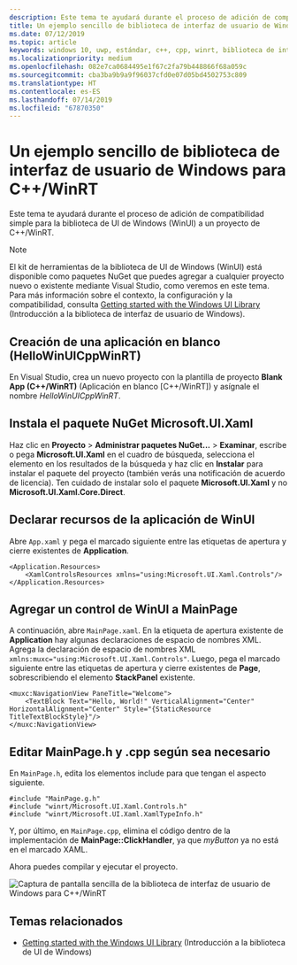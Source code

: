 ```yaml
---
description: Este tema te ayudará durante el proceso de adición de compatibilidad simple con WinUI en un proyecto de C++/WinRT.
title: Un ejemplo sencillo de biblioteca de interfaz de usuario de Windows para C++/WinRT
ms.date: 07/12/2019
ms.topic: article
keywords: windows 10, uwp, estándar, c++, cpp, winrt, biblioteca de interfaz de usuario de Windows, WinUI
ms.localizationpriority: medium
ms.openlocfilehash: 082e7ca0684495e1f67c2fa79b448866f68a059c
ms.sourcegitcommit: cba3ba9b9a9f96037cfd0e07d05bd4502753c809
ms.translationtype: HT
ms.contentlocale: es-ES
ms.lasthandoff: 07/14/2019
ms.locfileid: "67870350"
---
```

# <a name="a-simple-cwinrt-windows-ui-library-example"></a>Un ejemplo sencillo de biblioteca de interfaz de usuario de Windows para C++/WinRT

Este tema te ayudará durante el proceso de adición de compatibilidad simple para la biblioteca de UI de Windows (WinUI) a un proyecto de C++/WinRT.

> [!NOTE]
> El kit de herramientas de la biblioteca de UI de Windows (WinUI) está disponible como paquetes NuGet que puedes agregar a cualquier proyecto nuevo o existente mediante Visual Studio, como veremos en este tema. Para más información sobre el contexto, la configuración y la compatibilidad, consulta [Getting started with the Windows UI Library](/uwp/toolkits/winui/getting-started) (Introducción a la biblioteca de interfaz de usuario de Windows).

## <a name="create-a-blank-app-hellowinuicppwinrt"></a>Creación de una aplicación en blanco (HelloWinUICppWinRT)

En Visual Studio, crea un nuevo proyecto con la plantilla de proyecto **Blank App (C++/WinRT)** (Aplicación en blanco [C++/WinRT]) y asígnale el nombre *HelloWinUICppWinRT*.

## <a name="install-the-microsoftuixaml-nuget-package"></a>Instala el paquete NuGet Microsoft.UI.Xaml

Haz clic en **Proyecto** \> **Administrar paquetes NuGet...** \> **Examinar**, escribe o pega **Microsoft.UI.Xaml** en el cuadro de búsqueda, selecciona el elemento en los resultados de la búsqueda y haz clic en **Instalar** para instalar el paquete del proyecto (también verás una notificación de acuerdo de licencia). Ten cuidado de instalar solo el paquete **Microsoft.UI.Xaml** y no **Microsoft.UI.Xaml.Core.Direct**.

## <a name="declare-winui-application-resources"></a>Declarar recursos de la aplicación de WinUI

Abre `App.xaml` y pega el marcado siguiente entre las etiquetas de apertura y cierre existentes de **Application**.

```xaml
<Application.Resources>
    <XamlControlsResources xmlns="using:Microsoft.UI.Xaml.Controls"/>
</Application.Resources>
```

## <a name="add-a-winui-control-to-mainpage"></a>Agregar un control de WinUI a MainPage

A continuación, abre `MainPage.xaml`. En la etiqueta de apertura existente de **Application** hay algunas declaraciones de espacio de nombres XML. Agrega la declaración de espacio de nombres XML `xmlns:muxc="using:Microsoft.UI.Xaml.Controls"`. Luego, pega el marcado siguiente entre las etiquetas de apertura y cierre existentes de **Page**, sobrescribiendo el elemento **StackPanel** existente.

```xaml
<muxc:NavigationView PaneTitle="Welcome">
    <TextBlock Text="Hello, World!" VerticalAlignment="Center" HorizontalAlignment="Center" Style="{StaticResource TitleTextBlockStyle}"/>
</muxc:NavigationView>
```

## <a name="edit-mainpageh-and-cpp-as-necessary"></a>Editar MainPage.h y .cpp según sea necesario

En `MainPage.h`, edita los elementos include para que tengan el aspecto siguiente.

```cppwinrt
#include "MainPage.g.h"
#include "winrt/Microsoft.UI.Xaml.Controls.h"
#include "winrt/Microsoft.UI.Xaml.XamlTypeInfo.h"
```

Y, por último, en `MainPage.cpp`, elimina el código dentro de la implementación de **MainPage::ClickHandler**, ya que *myButton* ya no está en el marcado XAML.

Ahora puedes compilar y ejecutar el proyecto.

![Captura de pantalla sencilla de la biblioteca de interfaz de usuario de Windows para C++/WinRT](images/winui.png)

## <a name="related-topics"></a>Temas relacionados
* [Getting started with the Windows UI Library](/uwp/toolkits/winui/getting-started) (Introducción a la biblioteca de UI de Windows)